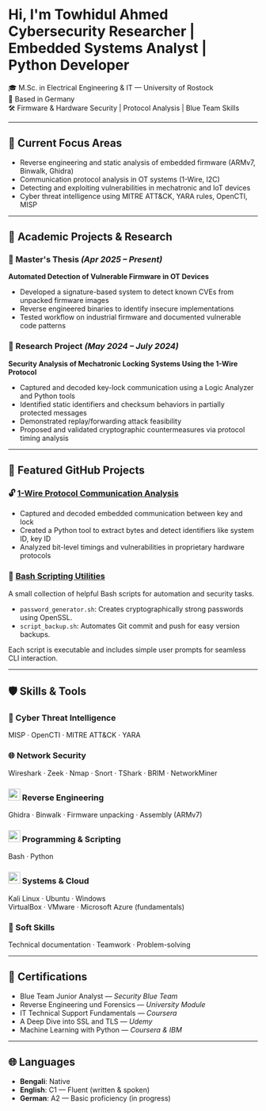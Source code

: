 <h1>Hi, I'm Towhidul Ahmed<br/>Cybersecurity Researcher | Embedded Systems Analyst | Python Developer</h1>

🎓 M.Sc. in Electrical Engineering & IT — University of Rostock  
📍 Based in Germany  
🛠️ Firmware & Hardware Security | Protocol Analysis | Blue Team Skills

---

## 🔬 Current Focus Areas

- Reverse engineering and static analysis of embedded firmware (ARMv7, Binwalk, Ghidra)
- Communication protocol analysis in OT systems (1-Wire, I2C)
- Detecting and exploiting vulnerabilities in mechatronic and IoT devices
- Cyber threat intelligence using MITRE ATT&CK, YARA rules, OpenCTI, MISP

---

## 🧪 Academic Projects & Research

### 📍 Master's Thesis *(Apr 2025 – Present)*  
**Automated Detection of Vulnerable Firmware in OT Devices**  
- Developed a signature-based system to detect known CVEs from unpacked firmware images  
- Reverse engineered binaries to identify insecure implementations  
- Tested workflow on industrial firmware and documented vulnerable code patterns

### 📍 Research Project *(May 2024 – July 2024)*  
**Security Analysis of Mechatronic Locking Systems Using the 1-Wire Protocol**  
- Captured and decoded key-lock communication using a Logic Analyzer and Python tools  
- Identified static identifiers and checksum behaviors in partially protected messages  
- Demonstrated replay/forwarding attack feasibility  
- Proposed and validated cryptographic countermeasures via protocol timing analysis

---

## 📂 Featured GitHub Projects

### 🔓 [1-Wire Protocol Communication Analysis](https://github.com/towhidulahmed/1wire-lock-analysis)
- Captured and decoded embedded communication between key and lock
- Created a Python tool to extract bytes and detect identifiers like system ID, key ID
- Analyzed bit-level timings and vulnerabilities in proprietary hardware protocols

### 🐚 [Bash Scripting Utilities](https://github.com/towhidulahmed/bash_scripting)
A small collection of helpful Bash scripts for automation and security tasks.

- `password_generator.sh`: Creates cryptographically strong passwords using OpenSSL.  
- `script_backup.sh`: Automates Git commit and push for easy version backups.  

Each script is executable and includes simple user prompts for seamless CLI interaction.

---

## 🛡️ Skills & Tools

### 🧠 Cyber Threat Intelligence  
MISP · OpenCTI · MITRE ATT&CK · YARA

### 🌐 Network Security  
Wireshark · Zeek · Nmap · Snort · TShark · BRIM · NetworkMiner

### <img src="https://upload.wikimedia.org/wikipedia/commons/thumb/f/f6/Ghidra_logo.svg/2048px-Ghidra_logo.svg.png" width="24"/> Reverse Engineering  
Ghidra · Binwalk · Firmware unpacking · Assembly (ARMv7)

### <img src="https://cdn.jsdelivr.net/gh/devicons/devicon/icons/bash/bash-original.svg" width="24"/>  Programming & Scripting  
Bash · Python 

### <img src="https://cdn.jsdelivr.net/gh/devicons/devicon/icons/linux/linux-original.svg" width="24"/> Systems & Cloud  
 Kali Linux · Ubuntu · Windows  
 VirtualBox · VMware · Microsoft Azure (fundamentals)

### 🤝 Soft Skills  
Technical documentation · Teamwork · Problem-solving


---

## 🧾 Certifications

- Blue Team Junior Analyst — *Security Blue Team*  
- Reverse Engineering und Forensics — *University Module*  
- IT Technical Support Fundamentals — *Coursera*  
- A Deep Dive into SSL and TLS — *Udemy*  
- Machine Learning with Python — *Coursera & IBM*

---

## 🌐 Languages

- **Bengali**: Native  
- **English**: C1 — Fluent (written & spoken)  
- **German**: A2 — Basic proficiency (in progress)

